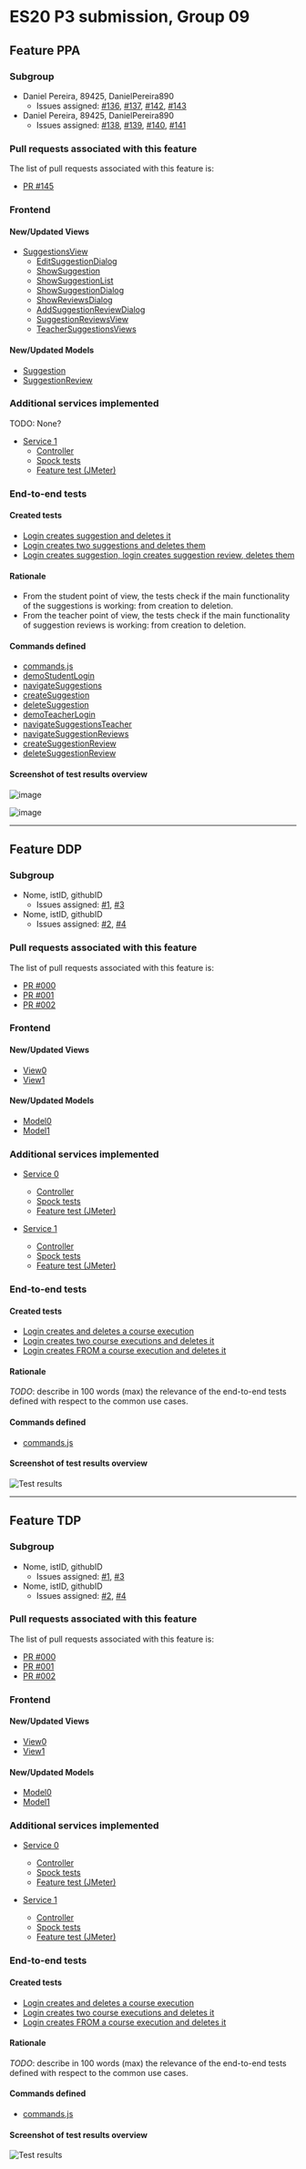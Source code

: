 # ES20 P3 submission, Group 09

## Feature PPA

### Subgroup

  - Daniel Pereira, 89425, DanielPereira890
    + Issues assigned: [#136](https://github.com/tecnico-softeng/es20al_09-project/issues/136), [#137](https://github.com/tecnico-softeng/es20al_09-project/issues/137), [#142](https://github.com/tecnico-softeng/es20al_09-project/issues/142), [#143](https://github.com/tecnico-softeng/es20al_09-project/issues/143)
  - Daniel Pereira, 89425, DanielPereira890
    + Issues assigned: [#138](https://github.com/tecnico-softeng/es20al_09-project/issues/138), [#139](https://github.com/tecnico-softeng/es20al_09-project/issues/139), [#140](https://github.com/tecnico-softeng/es20al_09-project/issues/140), [#141](https://github.com/tecnico-softeng/es20al_09-project/issues/141)

### Pull requests associated with this feature

The list of pull requests associated with this feature is:

 - [PR #145](https://github.com/tecnico-softeng/es20al_09-project/issues/145)

### Frontend

#### New/Updated Views

- [SuggestionsView](https://github.com/tecnico-softeng/es20al_09-project/blob/develop/frontend/src/views/student/suggestions/SuggestionsView.vue)
  - [EditSuggestionDialog](https://github.com/tecnico-softeng/es20al_09-project/blob/develop/frontend/src/views/student/suggestions/EditSuggestionDialog.vue)
  - [ShowSuggestion](https://github.com/tecnico-softeng/es20al_09-project/blob/develop/frontend/src/views/student/suggestions/ShowSuggestion.vue)
  - [ShowSuggestionList](https://github.com/tecnico-softeng/es20al_09-project/blob/develop/frontend/src/views/student/suggestions/ShowSuggestionList.vue)
  - [ShowSuggestionDialog](https://github.com/tecnico-softeng/es20al_09-project/blob/develop/frontend/src/views/student/suggestions/ShowSuggestionDialog.vue)
  - [ShowReviewsDialog](https://github.com/tecnico-softeng/es20al_09-project/blob/develop/frontend/src/views/student/suggestions/ShowReviewsDialog.vue)
  - [AddSuggestionReviewDialog](https://github.com/tecnico-softeng/es20al_09-project/blob/develop/frontend/src/views/teacher/suggestions/AddSuggestionReviewDialog.vue)
  - [SuggestionReviewsView](https://github.com/tecnico-softeng/es20al_09-project/blob/develop/frontend/src/views/teacher/suggestions/SuggestionReviewsView.vue)
  - [TeacherSuggestionsViews](https://github.com/tecnico-softeng/es20al_09-project/blob/develop/frontend/src/views/teacher/suggestions/TeacherSuggestionsView.vue)

#### New/Updated Models

 - [Suggestion](https://github.com/tecnico-softeng/es20al_09-project/blob/develop/frontend/src/models/management/Suggestion.ts)
 - [SuggestionReview](https://github.com/tecnico-softeng/es20al_09-project/blob/develop/frontend/src/models/management/SuggestionReview.ts)

### Additional services implemented

TODO: None?

 - [Service 1](https://github.com)
    + [Controller](https://github.com)
    + [Spock tests](https://github.com)
    + [Feature test (JMeter)](https://github.com)


### End-to-end tests

#### Created tests

- [Login creates suggestion and deletes it](https://github.com/tecnico-softeng/es20al_09-project/blob/develop/frontend/tests/e2e/specs/student/manageSuggestionsByStudent.js#L11)
- [Login creates two suggestions and deletes them](https://github.com/tecnico-softeng/es20al_09-project/blob/develop/frontend/tests/e2e/specs/student/manageSuggestionsByStudent.js#L34)
- [Login creates suggestion, login creates suggestion review, deletes them](https://github.com/tecnico-softeng/es20al_09-project/blob/develop/frontend/tests/e2e/specs/student/manageSuggestionReviews.js#L11)

#### Rationale

- From the student point of view, the tests check if the main functionality of the suggestions is working: from creation to deletion.
- From the teacher point of view, the tests check if the main functionality of suggestion reviews is working: from creation to deletion.
#### Commands defined

 - [commands.js](https://github.com/socialsoftware/quizzes-tutor/blob/master/frontend/tests/e2e/support/commands.js)
  - [demoStudentLogin](https://github.com/tecnico-softeng/es20al_09-project/blob/PpA/frontend/tests/e2e/support/commands.js#L75)
  - [navigateSuggestions](https://github.com/tecnico-softeng/es20al_09-project/blob/PpA/frontend/tests/e2e/support/commands.js#L80)
  - [createSuggestion](https://github.com/tecnico-softeng/es20al_09-project/blob/PpA/frontend/tests/e2e/support/commands.js#L84)
  - [deleteSuggestion](https://github.com/tecnico-softeng/es20al_09-project/blob/PpA/frontend/tests/e2e/support/commands.js#L104)
  - [demoTeacherLogin](https://github.com/tecnico-softeng/es20al_09-project/blob/PpA/frontend/tests/e2e/support/commands.js#L115)
  - [navigateSuggestionsTeacher](https://github.com/tecnico-softeng/es20al_09-project/blob/PpA/frontend/tests/e2e/support/commands.js#L120)
  - [navigateSuggestionReviews](https://github.com/tecnico-softeng/es20al_09-project/blob/PpA/frontend/tests/e2e/support/commands.js#L125)
  - [createSuggestionReview](https://github.com/tecnico-softeng/es20al_09-project/blob/PpA/frontend/tests/e2e/support/commands.js#L130)
  - [deleteSuggestionReview](https://github.com/tecnico-softeng/es20al_09-project/blob/PpA/frontend/tests/e2e/support/commands.js#L150)

#### Screenshot of test results overview

![image](https://user-images.githubusercontent.com/5447088/79687353-99e92c80-823e-11ea-9f3f-cf3287706650.png)

![image](https://user-images.githubusercontent.com/5447088/79687367-aec5c000-823e-11ea-9d91-c6c1185f448d.png)


---

## Feature DDP

### Subgroup

 - Nome, istID, githubID
   + Issues assigned: [#1](https://github.com), [#3](https://github.com)
 - Nome, istID, githubID
   + Issues assigned: [#2](https://github.com), [#4](https://github.com)

### Pull requests associated with this feature

The list of pull requests associated with this feature is:

 - [PR #000](https://github.com)
 - [PR #001](https://github.com)
 - [PR #002](https://github.com)


### Frontend

#### New/Updated Views

 - [View0](https://github.com)
 - [View1](https://github.com)


#### New/Updated Models

 - [Model0](https://github.com)
 - [Model1](https://github.com)

### Additional services implemented

 - [Service 0](https://github.com)
    + [Controller](https://github.com)
    + [Spock tests](https://github.com)
    + [Feature test (JMeter)](https://github.com)

 - [Service 1](https://github.com)
    + [Controller](https://github.com)
    + [Spock tests](https://github.com)
    + [Feature test (JMeter)](https://github.com)


### End-to-end tests

#### Created tests

 - [Login creates and deletes a course execution](https://github.com/socialsoftware/quizzes-tutor/blob/6dcf668498be3d6e45c84ebf61e81b931bdc797b/frontend/tests/e2e/specs/admin/manageCourseExecutions.js#L10)
 - [Login creates two course executions and deletes it](https://github.com/socialsoftware/quizzes-tutor/blob/6dcf668498be3d6e45c84ebf61e81b931bdc797b/frontend/tests/e2e/specs/admin/manageCourseExecutions.js#L16)
 - [Login creates FROM a course execution and deletes it](https://github.com/socialsoftware/quizzes-tutor/blob/6dcf668498be3d6e45c84ebf61e81b931bdc797b/frontend/tests/e2e/specs/admin/manageCourseExecutions.js#L30)

#### Rationale
*TODO*: describe in 100 words (max) the relevance of the end-to-end tests defined with respect to the
common use cases.

#### Commands defined

 - [commands.js](https://github.com/socialsoftware/quizzes-tutor/blob/master/frontend/tests/e2e/support/commands.js)

#### Screenshot of test results overview

![Test results](p3-images/cypress_results.png)

---


## Feature TDP

### Subgroup

 - Nome, istID, githubID
   + Issues assigned: [#1](https://github.com), [#3](https://github.com)
 - Nome, istID, githubID
   + Issues assigned: [#2](https://github.com), [#4](https://github.com)

### Pull requests associated with this feature

The list of pull requests associated with this feature is:

 - [PR #000](https://github.com)
 - [PR #001](https://github.com)
 - [PR #002](https://github.com)


### Frontend

#### New/Updated Views

 - [View0](https://github.com)
 - [View1](https://github.com)


#### New/Updated Models

 - [Model0](https://github.com)
 - [Model1](https://github.com)

### Additional services implemented

 - [Service 0](https://github.com)
    + [Controller](https://github.com)
    + [Spock tests](https://github.com)
    + [Feature test (JMeter)](https://github.com)

 - [Service 1](https://github.com)
    + [Controller](https://github.com)
    + [Spock tests](https://github.com)
    + [Feature test (JMeter)](https://github.com)


### End-to-end tests

#### Created tests

 - [Login creates and deletes a course execution](https://github.com/socialsoftware/quizzes-tutor/blob/6dcf668498be3d6e45c84ebf61e81b931bdc797b/frontend/tests/e2e/specs/admin/manageCourseExecutions.js#L10)
 - [Login creates two course executions and deletes it](https://github.com/socialsoftware/quizzes-tutor/blob/6dcf668498be3d6e45c84ebf61e81b931bdc797b/frontend/tests/e2e/specs/admin/manageCourseExecutions.js#L16)
 - [Login creates FROM a course execution and deletes it](https://github.com/socialsoftware/quizzes-tutor/blob/6dcf668498be3d6e45c84ebf61e81b931bdc797b/frontend/tests/e2e/specs/admin/manageCourseExecutions.js#L30)

#### Rationale
*TODO*: describe in 100 words (max) the relevance of the end-to-end tests defined with respect to the
common use cases.

#### Commands defined

 - [commands.js](https://github.com/socialsoftware/quizzes-tutor/blob/master/frontend/tests/e2e/support/commands.js)

#### Screenshot of test results overview

![Test results](p3-images/cypress_results.png)
